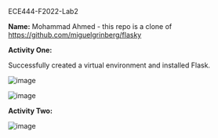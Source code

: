 ECE444-F2022-Lab2

**Name:** Mohammad Ahmed - this repo is a clone of https://github.com/miguelgrinberg/flasky

**Activity One:**

Successfully created a virtual environment and installed Flask. 

![image](https://user-images.githubusercontent.com/63027842/192907241-d125e234-3e4a-4e7f-8b45-2563ca2a52f6.png)

![image](https://user-images.githubusercontent.com/63027842/192907165-9bd2e922-466a-477e-821a-46a61d0e10be.png)


**Activity Two:**

![image](https://user-images.githubusercontent.com/63027842/192911914-009d4c10-1586-4170-9a7c-38bfbaf6f653.png)
